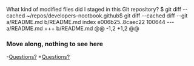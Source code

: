What kind of modified files did I staged in this Git repository?
$ git diff --cached
~/repos/developers-nootbook.github$ git diff --cached
diff --git a/README.md b/README.md
index e006b25..8caec22 100644
--- a/README.md
+++ b/README.md
@@ -1,2 +1,2 @@
 ### Move along, nothing to see here
-[Questions?](http://lmgtfy.com/?q=Move+along%2C+nothing+to+see+here)
+[Questions?](http://lmgtfy.com/?q=I+have+questions%2C+show+me+the+answers)
